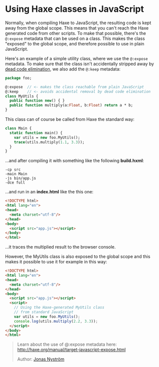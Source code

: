 [tags]: / "javascript,dead-code-elimination,libraries"

# Using Haxe classes in JavaScript

Normally, when compiling Haxe to JavaScript, the resulting code is kept away from the global scope. This means that you can't reach the Haxe generated code from other scripts. 
To make that possible, there's the `@:expose` metadata that can be used on a class. This makes the class "exposed" to the global scope, and therefore possible to use in plain JavaScript.

Here's an example of a simple utility class, where we use the `@:expose` metadata. To make sure that the class isn't accidentally stripped away by [dead code elimination](http://haxe.org/manual/cr-dce.html), we also add the `@:keep` metadata:
	
```haxe
package foo;

@:expose  // <- makes the class reachable from plain JavaScript
@:keep    // <- avoids accidental removal by dead code elimination
class MyUtils {
  public function new() { }
  public function multiply(a:Float, b:Float) return a * b;
}
```

This class can of course be called from Haxe the standard way:
```haxe
class Main {
  static function main() {
    var utils = new foo.MyUtils();
    trace(utils.multiply(1.1, 3.3));
  }
}
```
...and after compiling it with something like the following **build.hxml**:
```hxml
-cp src
-main Main
-js bin/app.js
-dce full
```
...and run in an **index.html** like the this one:

```html
<!DOCTYPE html>
<html lang="en">
<head>
  <meta charset="utf-8"/>
</head>
<body>
  <script src="app.js"></script>
</body>
</html>
```
...it traces the multiplied result to the browser console.

However, the MyUtils class is also exposed to the global scope and this makes it possible to use it for example in this way:
```html
<!DOCTYPE html>
<html lang="en">
<head>
  <meta charset="utf-8"/>
</head>
<body>
  <script src="app.js"></script>
  <script>
    // Using the Haxe-generated MyUtils class
    // from standard JavaScript
    var utils = new foo.MyUtils();
    console.log(utils.multiply(2.2, 3.3));
  </script>
</body>
</html>
```


> Learn about the use of @:expose metadata here: <http://haxe.org/manual/target-javascript-expose.html>
> 
> Author: [Jonas Nyström](https://github.com/cambiata)


